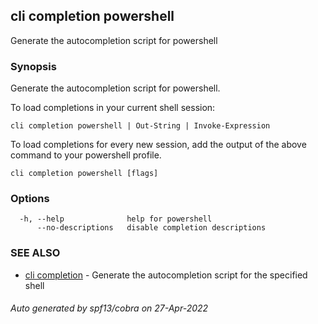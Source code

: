 ## cli completion powershell

Generate the autocompletion script for powershell

### Synopsis

Generate the autocompletion script for powershell.

To load completions in your current shell session:

	cli completion powershell | Out-String | Invoke-Expression

To load completions for every new session, add the output of the above command
to your powershell profile.


```
cli completion powershell [flags]
```

### Options

```
  -h, --help              help for powershell
      --no-descriptions   disable completion descriptions
```

### SEE ALSO

* [cli completion](cli_completion.md)	 - Generate the autocompletion script for the specified shell

###### Auto generated by spf13/cobra on 27-Apr-2022
